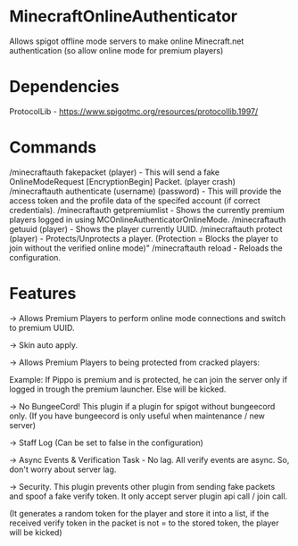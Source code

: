 # MinecraftOnlineAuthenticator
Allows spigot offline mode servers to make online Minecraft.net authentication (so allow online mode for premium players)

# Dependencies
ProtocolLib - https://www.spigotmc.org/resources/protocollib.1997/

# Commands
/minecraftauth fakepacket (player) - This will send a fake OnlineModeRequest [EncryptionBegin] Packet. (player crash)
/minecraftauth authenticate (username) (password) - This will provide the access token and the profile data of the specifed account (if correct credentials).
/minecraftauth getpremiumlist - Shows the currently premium players logged in using MCOnlineAuthenticatorOnlineMode.
/minecraftauth getuuid (player) - Shows the player currently UUID.
/minecraftauth protect (player) - Protects/Unprotects a player. (Protection  = Blocks the player to join without the verified online mode)"
/minecraftauth reload - Reloads the configuration.

# Features

-> Allows Premium Players to perform online mode connections and switch to premium UUID.

-> Skin auto apply.

-> Allows Premium Players to being protected from cracked players:

   Example:
   If Pippo is premium and is protected, he can join the server only if logged in
   trough the premium launcher. Else will be kicked.
   
-> No BungeeCord! This plugin if a plugin for spigot without bungeecord only. (If you have bungeecord is only useful when maintenance / new server)    

-> Staff Log (Can be set to false in the configuration)

-> Async Events & Verification Task - No lag. All verify events are async. So, don't worry about server lag.

-> Security. This plugin prevents other plugin from sending fake packets and spoof a fake verify token. It only accept server plugin api call / join call. 

(It generates a random token for the player and store it into a list, if the received verify token in the packet is not = to the stored token, the player will be kicked)

